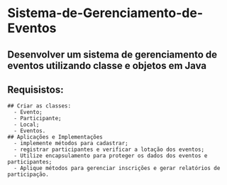 # Sistema-de-Gerenciamento-de-Eventos
## Desenvolver um sistema de gerenciamento de eventos utilizando classe e objetos em Java

## Requisistos:
    ## Criar as classes:
      - Evento;
      - Participante;
      - Local; 
      - Eventos.
    ## Aplicações e Implementações
      - implemente métodos para cadastrar;
      - registrar participantes e verificar a lotação dos eventos;
      - Utilize encapsulamento para proteger os dados dos eventos e participantes;
      - Aplique métodos para gerenciar inscrições e gerar relatórios de participação.
